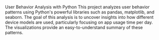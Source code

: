 User Behavior Analysis with Python
This project analyzes user behavior patterns using Python's powerful libraries such as pandas, matplotlib, and seaborn.
The goal of this analysis is to uncover insights into how different device models are used, particularly focusing on app usage time per day. 
The visualizations provide an easy-to-understand summary of these patterns.

